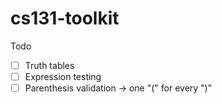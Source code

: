 # cs131-toolkit

Todo 
- [  ] Truth tables
- [  ] Expression testing
- [  ] Parenthesis validation -> one "(" for every ")"
